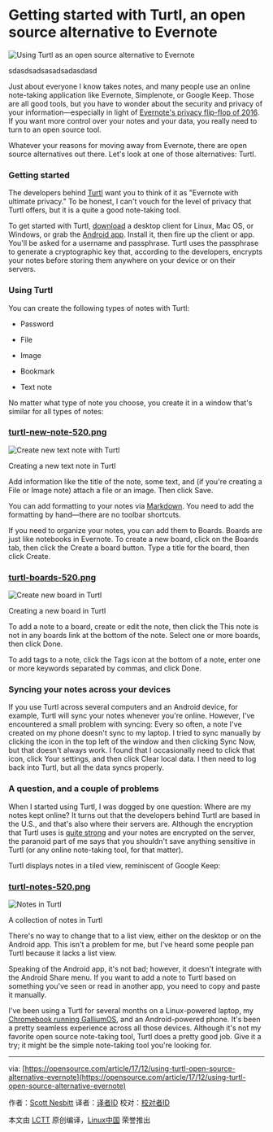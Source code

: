Getting started with Turtl, an open source alternative to Evernote
==================================================================

![Using Turtl as an open source alternative to Evernote](https://opensource.com/sites/default/files/styles/image-full-size/public/lead-images/BUS_brainstorm_island_520px.png?itok=6IUPyxkY)

sdasdsadsasadsadasdasd

Just about everyone I know takes notes, and many people use an online note-taking application like Evernote, Simplenote, or Google Keep. Those are all good tools, but you have to wonder about the security and privacy of your information—especially in light of [Evernote's privacy flip-flop of 2016](https://blog.evernote.com/blog/2016/12/15/evernote-revisits-privacy-policy/). If you want more control over your notes and your data, you really need to turn to an open source tool.

Whatever your reasons for moving away from Evernote, there are open source alternatives out there. Let's look at one of those alternatives: Turtl.

### Getting started

The developers behind [Turtl](https://turtlapp.com/) want you to think of it as "Evernote with ultimate privacy." To be honest, I can't vouch for the level of privacy that Turtl offers, but it is a quite a good note-taking tool.

To get started with Turtl, [download](https://turtlapp.com/download/) a desktop client for Linux, Mac OS, or Windows, or grab the [Android app](https://turtlapp.com/download/). Install it, then fire up the client or app. You'll be asked for a username and passphrase. Turtl uses the passphrase to generate a cryptographic key that, according to the developers, encrypts your notes before storing them anywhere on your device or on their servers.

### Using Turtl

You can create the following types of notes with Turtl:

*   Password
    
*   File
    
*   Image
    
*   Bookmark
    
*   Text note
    

No matter what type of note you choose, you create it in a window that's similar for all types of notes:

### [turtl-new-note-520.png](https://opensource.com/file/378346)

![Create new text note with Turtl](https://opensource.com/sites/default/files/images/life-uploads/turtl-new-note-520.png)

Creating a new text note in Turtl

Add information like the title of the note, some text, and (if you're creating a File or Image note) attach a file or an image. Then click Save.

You can add formatting to your notes via [Markdown](https://en.wikipedia.org/wiki/Markdown). You need to add the formatting by hand—there are no toolbar shortcuts.

If you need to organize your notes, you can add them to Boards. Boards are just like notebooks in Evernote. To create a new board, click on the Boards tab, then click the Create a board button. Type a title for the board, then click Create.

### [turtl-boards-520.png](https://opensource.com/file/378351)

![Create new board in Turtl](https://opensource.com/sites/default/files/images/life-uploads/turtl-boards-520.png)

Creating a new board in Turtl

To add a note to a board, create or edit the note, then click the This note is not in any boards link at the bottom of the note. Select one or more boards, then click Done.

To add tags to a note, click the Tags icon at the bottom of a note, enter one or more keywords separated by commas, and click Done.

### Syncing your notes across your devices

If you use Turtl across several computers and an Android device, for example, Turtl will sync your notes whenever you're online. However, I've encountered a small problem with syncing: Every so often, a note I've created on my phone doesn't sync to my laptop. I tried to sync manually by clicking the icon in the top left of the window and then clicking Sync Now, but that doesn't always work. I found that I occasionally need to click that icon, click Your settings, and then click Clear local data. I then need to log back into Turtl, but all the data syncs properly.

### A question, and a couple of problems

When I started using Turtl, I was dogged by one question: Where are my notes kept online? It turns out that the developers behind Turtl are based in the U.S., and that's also where their servers are. Although the encryption that Turtl uses is [quite strong](https://turtlapp.com/docs/security/encryption-specifics/) and your notes are encrypted on the server, the paranoid part of me says that you shouldn't save anything sensitive in Turtl (or any online note-taking tool, for that matter).

Turtl displays notes in a tiled view, reminiscent of Google Keep:

### [turtl-notes-520.png](https://opensource.com/file/378356)

![Notes in Turtl](https://opensource.com/sites/default/files/images/life-uploads/turtl-notes-520.png)

A collection of notes in Turtl

There's no way to change that to a list view, either on the desktop or on the Android app. This isn't a problem for me, but I've heard some people pan Turtl because it lacks a list view.

Speaking of the Android app, it's not bad; however, it doesn't integrate with the Android Share menu. If you want to add a note to Turtl based on something you've seen or read in another app, you need to copy and paste it manually.

I've been using a Turtl for several months on a Linux-powered laptop, my [Chromebook running GalliumOS](https://opensource.com/article/17/4/linux-chromebook-gallium-os), and an Android-powered phone. It's been a pretty seamless experience across all those devices. Although it's not my favorite open source note-taking tool, Turtl does a pretty good job. Give it a try; it might be the simple note-taking tool you're looking for.

* * *

via: [https://opensource.com/article/17/12/using-turtl-open-source-alternative-evernote](https://opensource.com/article/17/12/using-turtl-open-source-alternative-evernote)

作者：[Scott Nesbitt](https://opensource.com/users/scottnesbitt) 译者：[译者ID](https://github.com/译者ID) 校对：[校对者ID](https://github.com/校对者ID)

本文由 [LCTT](https://github.com/LCTT/TranslateProject) 原创编译，[Linux中国](https://linux.cn/) 荣誉推出